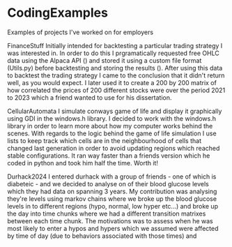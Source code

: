 # CodingExamples
Examples of projects I've worked on for employers

FinanceStuff
Initially intended for backtesting a particular trading strategy I was interested in. In order to do this I prgramatically requested free OHLC data using the Alpaca API () and stored it using a custom file format (Utils.py) before backtesting and storing the results (). After using this data to backtest the trading strategy I came to the conclusion that it didn't return well, as you would expect. I later used it to create a 200 by 200 matrix of how correlated the prices of 200 different stocks were over the period 2021 to 2023 which a friend wanted to use for his dissertation.

CellularAutomata
I simulate conways game of life and display it graphically using GDI in the windows.h library. I decided to work with the windows.h library in order to learn more about how my computer works behind the scenes. With regards to the logic behind the game of life simulation I use lists to keep track which cells are in the neighbourhood of cells that changed last generation in order to avoid updating regions which reached stable configurations. It ran way faster than a friends version which he coded in python and took him half the time. Worth it!

Durhack2024
I entered durhack with a group of friends - one of which is diabeteic - and we decided to analyse on of their blood glucose levels which they had data on spanning 3 years. My contribution was analysing they're levels using markov chains where we broke up the blood glucose levels in to different regions (hypo, normal, low hyper etc...) and broke up the day into time chunks where we had a different transition matrixes between each time chunk. The motivations was to assess when he was most likely to enter a hypos and hypers which we assumed were affected by time of day (due to behaviors associated with those times) and 
